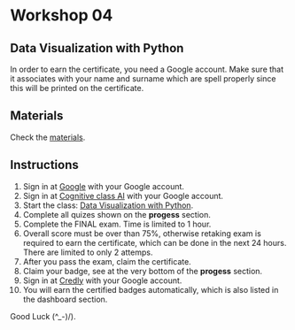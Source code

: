 # Workshop 04
## Data Visualization with Python

In order to earn the certificate, you need a Google account.
Make sure that it associates with your name and surname which  are spell properly since this will be printed on the certificate.

## Materials

Check the [materials](../workshop_04.zip).

## Instructions

1. Sign in at [Google](https://google.com) with your Google account.
2. Sign in at [Cognitive class AI](https://cognitiveclass.ai) with your Google account.
3. Start the class: [Data Visualization with Python](https://apps.cognitiveclass.ai/learning/course/course-v1:CognitiveClass+DV0101EN+v2/home).
4. Complete all quizes shown on the **progess** section.
5. Complete the FINAL exam. Time is limited to 1 hour.
6. Overall score must be over than 75%, otherwise retaking exam is required to earn the certificate, which can be done in the next 24 hours. There are limited to only 2 attemps.
7. After you pass the exam, claim the certificate.
8. Claim your badge, see at the very bottom of the **progess** section.
9. Sign in at [Credly](https://www.credly.com) with your Google account.
10. You will earn the certified badges automatically, which is also listed in the dashboard section.

Good Luck (^_-)/).